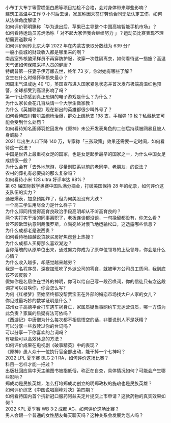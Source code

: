 小布丁大布丁等雪糕蛋白质等项目抽检不合格，会对身体带来哪些影响？  
建筑工高温中工作 9 小时后去世，家属称因未签订劳动合同无法认定工伤，如何从法律角度解读？  
如何评价郭明錤称「华为退出后，苹果已主导整个中国高端智能手机市场」？  
如何看待运动员苏炳添称「 对不起大家但我会继续努力 」？运动员比赛表现不理想需要道歉吗？  
如何评价网传北京大学 2022 年在内蒙古录取分数线为 639 分?  
一般小县城的财政收入都是哪里来的啊？  
南昌室外核酸采样员不再穿防护服，改穿一次性隔离衣，如何看待这一措施？高温天气该如何保障采样人员的健康？  
特朗普第一任妻子伊万娜去世，终年 73 岁，你对她有哪些了解？  
女生在什么时候怀孕损失最小？  
因周末气温或达 40 ℃，英国宣布进入国家紧急状态并首次发布极端高温红色预警，全球都受到高温影响了吗？  
第一个让你感到真正恐惧的电子游戏是什么？为什么？  
为什么家长会花几百块请一个大学生做家教？  
为什么《英雄联盟》现在新出的英雄都很少叫外号了？  
如何看待四川若尔盖缉枪治爆，群众上缴枪支 198 支，手榴弹 10 枚？私藏枪支可能会受到什么处罚？  
如何看待知名画师羽蛇因发布《原神》未公开发表角色的二创后持续被网暴且被人身威胁？  
2021 年出生人口下降 140 万，专家称「三孩政策」效果还需要一定时间，如何看待这一说法？  
中国是世界上最重视女足的国家，也是女足起步最早的国家之一，为什么中国女足成绩很一般？  
为什么会有「去外地旅游，尽量别联系以前的老同学、老朋友」的说法？  
农村的葬礼有必要搞的那么复杂吗？  
如何看待小米 12S ultra 好评率达 98%？  
第 63 届国际数学奥赛中国队满分摘金，打破美国保持 28 年的纪录，如何评价这支队伍的实力？  
通胀爆表，加息预期炸了，但为何美股没有大跌？  
一个高三学生用尽全力是什么样子？  
为什么祁同伟觉得高育良政治手段高明却从不听高育良的？  
两个实打实干活的同事离职了，老板连谈都没谈，一句挽留都没有，你怎么看？  
曾不顾欧盟执意制裁俄罗斯，立陶宛终对俄飞地运输松口，这透露哪些信息？  
为什么成都老是说西贵？  
如何看待杨超越说贷款买房好焦虑登上热搜？  
为什么成都人买房那么喜欢湖边？  
当你落魄的从原单位出来，通过努力你成为了原单位领导的上级领导，你会是什么心情？  
为什么收入越多，却感觉越来越穷？  
我是一名程序员，深夜加班吃了外派公司的零食，就被甲方公司员工质问，我到底该不该反驳？  
假如你是名居住在世外的神明，你可以给自己写一段召唤词，你的信徒只有念这段词才可以召唤你，你会怎么写?  
为何《红楼梦》至始至终都没帮贾宝玉在外部的婚恋市场找大户人家的女儿？  
你见过最巧妙的数学证明是什么？  
郑州女子高德平台打车遇车祸身亡，家属质疑当事网约车无运营资质，哪一方该为此负责？家属的质疑有法可依吗？  
《西游记》中唐僧为什么每次都不相信悟空的话，非要说别人不是妖精？  
可以分享一些救赎过你的台词吗？  
可以分享一下你喜欢的台词吗？  
有哪些可以高效休息的方法？  
如何评价成果在电视剧《破事精英》中的表现？  
《原神》愚人众十一位执行官全部出动，能干掉一个七神吗？  
2022 LPL 夏季赛 BLG 2:1 RA，如何评价这场比赛？  
科目一怎样才能一把过？  
出版社回应易中天主编图书被指低俗，称正在自查，具体情况如何？可能会产生哪些影响？  
郑成功是民族英雄，怎么打垮郑成功创立的明郑政权的施琅也是民族英雄？  
如何评价综艺《中国说唱巅峰对决》第四期？  
如何看待国内首个抗新冠口服药阿兹夫定片提交上市申请？这款药物的真实效果如何？  
2022 KPL 夏季赛 WB 3:2 成都 AG，如何评价这场比赛？  
男人会跟一个普通的女性朋友每天聊天吗？这种关系会发展为恋人吗？  
